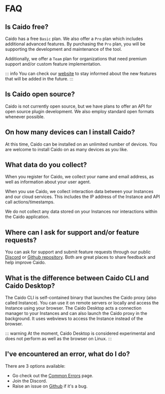 # FAQ

## Is Caido free?

Caido has a free `Basic` plan. We also offer a `Pro` plan which includes additional advanced features. By purchasing the `Pro` plan, you will be supporting the development and maintenance of the tool.

Additionally, we offer a `Team` plan for organizations that need premium support and/or custom feature implementation.

::: info
You can check our [website](https://caido.io) to stay informed about the new features that will be added in the future.
:::

## Is Caido open source?

Caido is not currently open source, but we have plans to offer an API for open source plugin development. We also employ standard open formats whenever possible.

## On how many devices can I install Caido?

At this time, Caido can be installed on an unlimited number of devices. You are welcome to install Caido on as many devices as you like.

## What data do you collect?

When you register for Caido, we collect your name and email address, as well as information about your user agent.

When you use Caido, we collect interaction data between your Instances and our cloud services. This includes the IP address of the Instance and API call actions/timestamps.

We do not collect any data stored on your Instances nor interactions within the Caido application.

## Where can I ask for support and/or feature requests?

You can ask for support and submit feature requests through our public <a href="https://links.caido.io/www-discord" target="_blank">Discord</a> or <a href="https://links.caido.io/www-github-issues" target="_blank">Github repository</a>. Both are great places to share feedback and help improve Caido.

## What is the difference between Caido CLI and Caido Desktop?

The Caido CLI is self-contained binary that launches the Caido proxy (also called Instance). You can use it on remote servers or locally and access the Instance using your browser. The Caido Desktop acts a connection manager to your Instances and can also launch the Caido proxy in the background. It uses webviews to access the Instance instead of the browser.

::: warning
At the moment, Caido Desktop is considered experimental and does not perform as well as the browser on Linux.
:::

## I've encountered an error, what do I do?

There are 3 options available:

- Go check out the [Common Errors](/reference/common_errors.md) page.
- Join the Discord.
- Raise an issue on [Github](https://github.com/caido/caido) if it's a bug.
